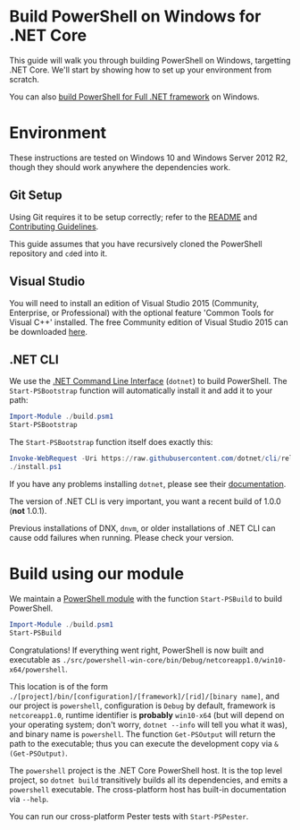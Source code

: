 Build PowerShell on Windows for .NET Core
=========================================

This guide will walk you through building PowerShell on Windows,
targetting .NET Core. We'll start by showing how to set up your
environment from scratch.

You can also [build PowerShell for Full .NET framework](windows-full.md) on Windows.

Environment
===========

These instructions are tested on Windows 10 and Windows Server 2012
R2, though they should work anywhere the dependencies work.

Git Setup
---------

Using Git requires it to be setup correctly; refer to the
[README](../../README.md) and
[Contributing Guidelines](../../.github/CONTRIBUTING.md).

This guide assumes that you have recursively cloned the PowerShell
repository and `cd`ed into it.

Visual Studio
----------------

You will need to install an edition of Visual Studio 2015 (Community, Enterprise, or Professional) with the optional feature 'Common Tools for Visual C++' installed. The free Community edition of Visual Studio 2015 can be downloaded [here](https://beta.visualstudio.com/visual-studio-community-vs/).

.NET CLI
--------

We use the [.NET Command Line Interface][dotnet-cli] (`dotnet`) to build PowerShell.
The `Start-PSBootstrap` function will automatically install it and add it to your path:

```powershell
Import-Module ./build.psm1
Start-PSBootstrap
```

The `Start-PSBootstrap` function itself does exactly this:

```powershell
Invoke-WebRequest -Uri https://raw.githubusercontent.com/dotnet/cli/rel/1.0.0/scripts/obtain/install.ps1 -OutFile install.ps1
./install.ps1
```

If you have any problems installing `dotnet`,
please see their [documentation][cli-docs].

The version of .NET CLI is very important, you want a recent build of
1.0.0 (**not** 1.0.1).

Previous installations of DNX, `dnvm`, or older installations of .NET
CLI can cause odd failures when running. Please check your version.

[dotnet-cli]: https://github.com/dotnet/cli#new-to-net-cli
[cli-docs]: https://dotnet.github.io/getting-started/

Build using our module
======================

We maintain a [PowerShell module](../../build.psm1) with
the function `Start-PSBuild` to build PowerShell.

```powershell
Import-Module ./build.psm1
Start-PSBuild
```

Congratulations! If everything went right, PowerShell is now built and
executable as `./src/powershell-win-core/bin/Debug/netcoreapp1.0/win10-x64/powershell`.

This location is of the form
`./[project]/bin/[configuration]/[framework]/[rid]/[binary name]`, and our
project is `powershell`, configuration is `Debug` by default, framework is
`netcoreapp1.0`, runtime identifier is **probably** `win10-x64` (but will depend
on your operating system; don't worry, `dotnet --info` will tell you what it
was), and binary name is `powershell`. The function `Get-PSOutput` will return
the path to the executable; thus you can execute the development copy via `&
(Get-PSOutput)`.

The `powershell` project is the .NET Core PowerShell host. It is the top level
project, so `dotnet build` transitively builds all its dependencies, and emits a
`powershell` executable. The cross-platform host has built-in documentation via
`--help`.

You can run our cross-platform Pester tests with `Start-PSPester`.
